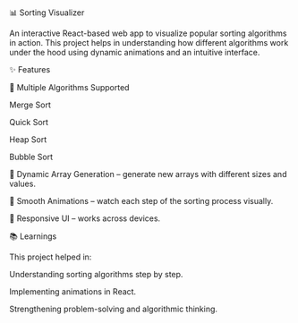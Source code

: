 📊 Sorting Visualizer

An interactive React-based web app to visualize popular sorting algorithms in action. This project helps in understanding how different algorithms work under the hood using dynamic animations and an intuitive interface.

✨ Features

🔹 Multiple Algorithms Supported

Merge Sort

Quick Sort

Heap Sort

Bubble Sort

🔹 Dynamic Array Generation – generate new arrays with different sizes and values.

🔹 Smooth Animations – watch each step of the sorting process visually.

🔹 Responsive UI – works across devices.

📚 Learnings

This project helped in:

Understanding sorting algorithms step by step.

Implementing animations in React.

Strengthening problem-solving and algorithmic thinking.
